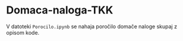 # Domaca-naloga-TKK
V datoteki `Porocilo.ipynb` se nahaja poročilo domače naloge skupaj z opisom kode.
